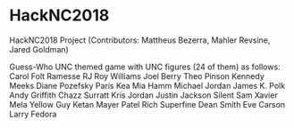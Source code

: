 # HackNC2018
HackNC2018 Project (Contributors: Mattheus Bezerra, Mahler Revsine, Jared Goldman)


Guess-Who UNC themed game with UNC figures (24 of them) as follows:
Carol Folt
Ramesse
RJ
Roy Williams
Joel Berry
Theo Pinson
Kennedy Meeks
Diane Pozefsky
Paris Kea
Mia Hamm
Michael Jordan
James K. Polk
Andy Griffith
Chazz Surratt
Kris Jordan
Justin Jackson
Silent Sam
Xavier Mela
Yellow Guy
Ketan Mayer Patel
Rich Superfine
Dean Smith
Eve Carson
Larry Fedora

